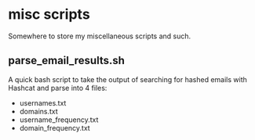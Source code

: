 # misc scripts #
Somewhere to store my miscellaneous scripts and such.

## parse_email_results.sh ##
A quick bash script to take the output of searching for hashed emails with Hashcat and parse into 4 files:
- usernames.txt
- domains.txt
- username_frequency.txt
- domain_frequency.txt
